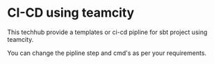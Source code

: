 # CI-CD using teamcity

This techhub provide a templates or ci-cd pipline for sbt project using teamcity.

You can change the pipline step and cmd's as per your requirements.
